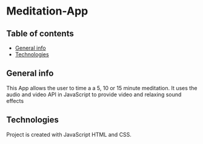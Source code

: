 # Meditation-App

## Table of contents
* [General info](#general-info)
* [Technologies](#technologies)


## General info
This App allows the user to time a a 5, 10 or 15 minute meditation. It uses the audio and video API in JavaScript to provide video and relaxing sound effects
	
## Technologies
Project is created with JavaScript HTML and CSS.
